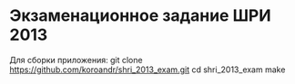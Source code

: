 Экзаменационное задание ШРИ 2013
==============

Для сборки приложения:
    git clone https://github.com/koroandr/shri_2013_exam.git
    cd shri_2013_exam
    make
